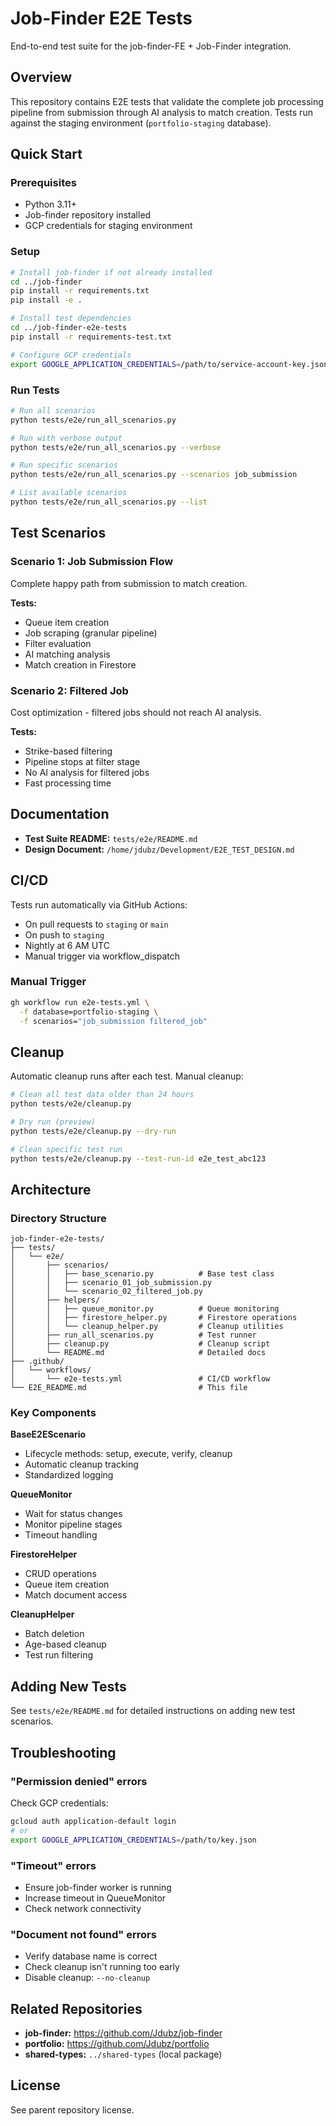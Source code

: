 # Job-Finder E2E Tests

End-to-end test suite for the job-finder-FE + Job-Finder integration.

## Overview

This repository contains E2E tests that validate the complete job processing pipeline from submission through AI analysis to match creation. Tests run against the staging environment (`portfolio-staging` database).

## Quick Start

### Prerequisites

- Python 3.11+
- Job-finder repository installed
- GCP credentials for staging environment

### Setup

```bash
# Install job-finder if not already installed
cd ../job-finder
pip install -r requirements.txt
pip install -e .

# Install test dependencies
cd ../job-finder-e2e-tests
pip install -r requirements-test.txt

# Configure GCP credentials
export GOOGLE_APPLICATION_CREDENTIALS=/path/to/service-account-key.json
```

### Run Tests

```bash
# Run all scenarios
python tests/e2e/run_all_scenarios.py

# Run with verbose output
python tests/e2e/run_all_scenarios.py --verbose

# Run specific scenarios
python tests/e2e/run_all_scenarios.py --scenarios job_submission

# List available scenarios
python tests/e2e/run_all_scenarios.py --list
```

## Test Scenarios

### Scenario 1: Job Submission Flow
Complete happy path from submission to match creation.

**Tests:**
- Queue item creation
- Job scraping (granular pipeline)
- Filter evaluation
- AI matching analysis
- Match creation in Firestore

### Scenario 2: Filtered Job
Cost optimization - filtered jobs should not reach AI analysis.

**Tests:**
- Strike-based filtering
- Pipeline stops at filter stage
- No AI analysis for filtered jobs
- Fast processing time

## Documentation

- **Test Suite README:** `tests/e2e/README.md`
- **Design Document:** `/home/jdubz/Development/E2E_TEST_DESIGN.md`

## CI/CD

Tests run automatically via GitHub Actions:

- On pull requests to `staging` or `main`
- On push to `staging`
- Nightly at 6 AM UTC
- Manual trigger via workflow_dispatch

### Manual Trigger

```bash
gh workflow run e2e-tests.yml \
  -f database=portfolio-staging \
  -f scenarios="job_submission filtered_job"
```

## Cleanup

Automatic cleanup runs after each test. Manual cleanup:

```bash
# Clean all test data older than 24 hours
python tests/e2e/cleanup.py

# Dry run (preview)
python tests/e2e/cleanup.py --dry-run

# Clean specific test run
python tests/e2e/cleanup.py --test-run-id e2e_test_abc123
```

## Architecture

### Directory Structure

```
job-finder-e2e-tests/
├── tests/
│   └── e2e/
│       ├── scenarios/
│       │   ├── base_scenario.py          # Base test class
│       │   ├── scenario_01_job_submission.py
│       │   └── scenario_02_filtered_job.py
│       ├── helpers/
│       │   ├── queue_monitor.py          # Queue monitoring
│       │   ├── firestore_helper.py       # Firestore operations
│       │   └── cleanup_helper.py         # Cleanup utilities
│       ├── run_all_scenarios.py          # Test runner
│       ├── cleanup.py                    # Cleanup script
│       └── README.md                     # Detailed docs
├── .github/
│   └── workflows/
│       └── e2e-tests.yml                 # CI/CD workflow
└── E2E_README.md                         # This file
```

### Key Components

**BaseE2EScenario**
- Lifecycle methods: setup, execute, verify, cleanup
- Automatic cleanup tracking
- Standardized logging

**QueueMonitor**
- Wait for status changes
- Monitor pipeline stages
- Timeout handling

**FirestoreHelper**
- CRUD operations
- Queue item creation
- Match document access

**CleanupHelper**
- Batch deletion
- Age-based cleanup
- Test run filtering

## Adding New Tests

See `tests/e2e/README.md` for detailed instructions on adding new test scenarios.

## Troubleshooting

### "Permission denied" errors

Check GCP credentials:
```bash
gcloud auth application-default login
# or
export GOOGLE_APPLICATION_CREDENTIALS=/path/to/key.json
```

### "Timeout" errors

- Ensure job-finder worker is running
- Increase timeout in QueueMonitor
- Check network connectivity

### "Document not found" errors

- Verify database name is correct
- Check cleanup isn't running too early
- Disable cleanup: `--no-cleanup`

## Related Repositories

- **job-finder:** https://github.com/Jdubz/job-finder
- **portfolio:** https://github.com/Jdubz/portfolio
- **shared-types:** `../shared-types` (local package)

## License

See parent repository license.
